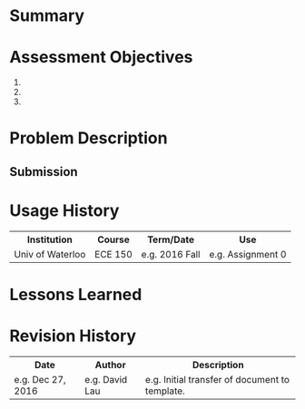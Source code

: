 # Summary

# Assessment Objectives
1.
2.
3.

# Problem Description

## Submission

# Usage History
<table>
  <tr>
    <th> Institution </th>
    <th> Course </th>
    <th> Term/Date </th>
    <th> Use </th>
  </tr>
  <tr>
    <td> Univ of Waterloo </th>
    <td> ECE 150 </th>
    <td> e.g. 2016 Fall </th>
    <td> e.g. Assignment 0 </th>
  </th>
</table>

# Lessons Learned

# Revision History
<table>
  <tr>
    <th> Date </th>
    <th> Author </th>
    <th> Description </th>
  </tr>
  <tr>
    <td> e.g. Dec 27, 2016 </td>
    <td> e.g. David Lau </td>
    <td> e.g. Initial transfer of document to template. </td>
  </tr>
</table>
